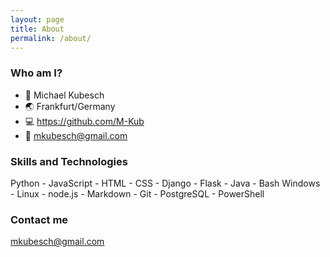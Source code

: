 ```yaml
---
layout: page
title: About
permalink: /about/
---
```


### Who am I?
- :bust_in_silhouette: Michael Kubesch
- :earth_asia: Frankfurt/Germany
- :computer: https://github.com/M-Kub
- :incoming_envelope: mkubesch@gmail.com

### Skills and Technologies

Python - JavaScript - HTML - CSS - Django - Flask - Java - Bash
Windows - Linux - node.js - Markdown - Git - PostgreSQL - PowerShell

### Contact me

[mkubesch@gmail.com](mailto:email@domain.com)